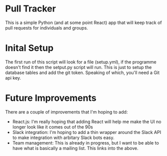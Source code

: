 # Pull Tracker

This is a simple Python (and at some point React) app that will keep track of pull requests for individuals and groups.

# Inital Setup
The first run of this script will look for a file (setup.yml), if the programme doesn't find it then the setput.py script will run. This is just to setup the database tables and add the git token. Speaking of which, you'll need a Git api key.

# Future Improvements
There are a couple of improvements that I'm hoping to add:
* React.js: I'm really hoping that adding React will help me make the UI no longer look like it comes out of the 90s
* Slack integration: I'm hoping to add a thin wrapper around the Slack API to make integration with arbitary Slack bots easy.
* Team management: This is already in progress, but I want to be able to have what is basically a mailing list. This links into the above.